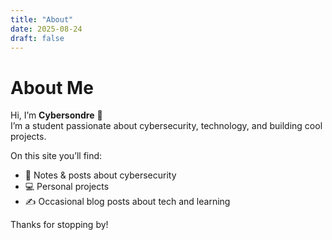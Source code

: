 ```yaml
---
title: "About"
date: 2025-08-24
draft: false
---
```


# About Me

Hi, I’m **Cybersondre** 👋  
I’m a student passionate about cybersecurity, technology, and building cool projects.  

On this site you’ll find:  
- 🔐 Notes & posts about cybersecurity  
- 💻 Personal projects  
- ✍️ Occasional blog posts about tech and learning  

Thanks for stopping by!
